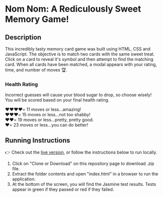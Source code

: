 # Nom Nom: A Rediculously Sweet Memory Game!

## Description

This incredibly tasty memory card game was built using HTML, CSS and JavaScript. The objective is to match two cards with the same sweet treat. Click on a card to reveal it's symbol and then attempt to find the matching card. When all cards have been matched, a modal appears with your rating, time, and number of moves 🏆.

### Health Rating

Incorrect guesses will cause your blood sugar to drop, so choose wisely! You will be scored based on your final health rating.

❤️❤️❤️❤️= 11 moves or less...amazing!<br/>
❤️❤️❤️= 15 moves or less...not too shabby!<br/>
❤️❤️️= 19 moves or less...pretty, pretty good.<br/>
❤️= 23 moves or less...you can do better!<br/>

## Running Instructions

👉 Check out the [live version](https://mattrdiamond.github.io/Nom-Nom-Memory-Game/), or follow the instructions below to run locally.

1. Click on "Clone or Download" on this repository page to download .zip file.
2. Extract the folder contents and open "index.html" in a browser to run the application.
3. At the bottom of the screen, you will find the Jasmine test results. Tests appear in green if they passed or red if they failed.
